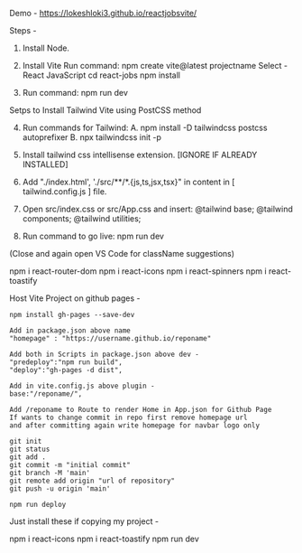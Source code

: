 Demo - https://lokeshloki3.github.io/reactjobsvite/

Steps - 

1. Install Node.

2. Install Vite Run command:
	npm create vite@latest projectname 
		Select -
			React
			JavaScript
	cd react-jobs
	npm install

3. Run command:
	npm run dev
  

Setps to Install Tailwind Vite using PostCSS method

4. Run commands for Tailwind:
	A. npm install -D tailwindcss postcss autoprefixer
	B. npx tailwindcss init -p  
	
5. Install tailwind css intellisense extension. [IGNORE IF ALREADY INSTALLED]

6. Add "./index.html', './src/**/*.{js,ts,jsx,tsx}" in content in [ tailwind.config.js ] file.

7. Open src/index.css or src/App.css and insert: 
	@tailwind base;
	@tailwind components;
	@tailwind utilities;

8. Run command to go live:
	npm run dev
	
(Close and again open VS Code for className suggestions)

npm i react-router-dom 
npm i react-icons
npm i react-spinners
npm i react-toastify 

Host Vite Project on github pages -

	npm install gh-pages --save-dev
	
	Add in package.json above name
	"homepage" : "https://username.github.io/reponame"
	
	Add both in Scripts in package.json above dev -
	"predeploy":"npm run build",
	"deploy":"gh-pages -d dist",
	
	Add in vite.config.js above plugin -
	base:"/reponame/",
	
	Add /reponame to Route to render Home in App.json for Github Page
	If wants to change commit in repo first remove homepage url 
	and after committing again write homepage for navbar logo only
	
	git init
	git status
	git add .
	git commit -m "initial commit"
	git branch -M 'main'
	git remote add origin "url of repository"
	git push -u origin 'main'
	
	npm run deploy
	
Just install these if copying my project -

npm i react-icons
npm i react-toastify
npm run dev
